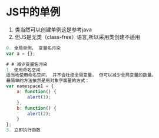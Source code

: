 # JS中的单例
1. 类当然可以创建单例这是参考java
2. 但JS是无类（class-free）语言,所以采用类创建不适用

```javascript
0. 全局单例， 变量名污染
var a = {};

# # 减少变量名污染
1. 使用命名空间
适当地使用命名空间， 并不会杜绝全局变量， 但可以减少全局变量的数量。
最简单的方法依然是用对象字面量的方式：
var namespace1 = {
    a: function() {
        alert(1);
    },
    b: function() {
        alert(2);
    }
};
3. 立即执行函数
```


